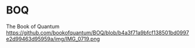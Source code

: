 # BOQ
The Book of Quantum
https://github.com/bookofquantum/BOQ/blob/b4a3f71a9bfcf138501bd0997e2d99463d95959a/img/IMG_0719.png
